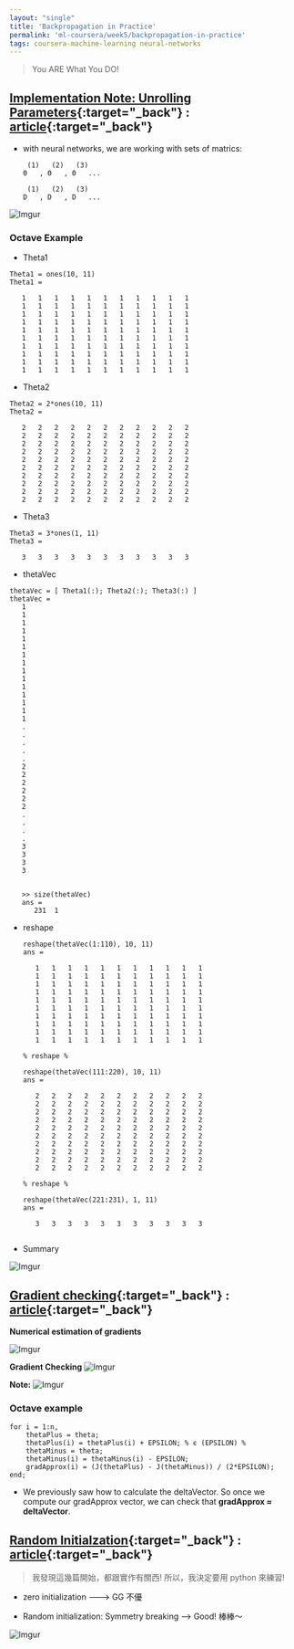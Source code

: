 ```yaml
---
layout: "single"
title: 'Backpropagation in Practice'
permalink: 'ml-coursera/week5/backpropagation-in-practice'
tags: coursera-machine-learning neural-networks
---
```


> You ARE What You DO!

## [Implementation Note: Unrolling Parameters](https://www.coursera.org/learn/machine-learning/lecture/60Uxp/implementation-note-unrolling-parameters){:target="_back"} : [article](https://www.coursera.org/learn/machine-learning/supplement/v88ik/implementation-note-unrolling-parameters){:target="_back"}

- with neural networks, we are working with sets of matrics:
   ~~~
    (1)   (2)   (3)   
   Θ   , Θ   , Θ   ...  
   
    (1)   (2)   (3)   
   D   , D   , D   ...
   ~~~
 
![Imgur](https://i.imgur.com/UY0OMBq.gif)

### Octave Example
- Theta1
~~~
Theta1 = ones(10, 11)
Theta1 =

   1   1   1   1   1   1   1   1   1   1   1
   1   1   1   1   1   1   1   1   1   1   1
   1   1   1   1   1   1   1   1   1   1   1
   1   1   1   1   1   1   1   1   1   1   1
   1   1   1   1   1   1   1   1   1   1   1
   1   1   1   1   1   1   1   1   1   1   1
   1   1   1   1   1   1   1   1   1   1   1
   1   1   1   1   1   1   1   1   1   1   1
   1   1   1   1   1   1   1   1   1   1   1
   1   1   1   1   1   1   1   1   1   1   1
~~~

- Theta2
~~~
Theta2 = 2*ones(10, 11)
Theta2 =

   2   2   2   2   2   2   2   2   2   2   2
   2   2   2   2   2   2   2   2   2   2   2
   2   2   2   2   2   2   2   2   2   2   2
   2   2   2   2   2   2   2   2   2   2   2
   2   2   2   2   2   2   2   2   2   2   2
   2   2   2   2   2   2   2   2   2   2   2
   2   2   2   2   2   2   2   2   2   2   2
   2   2   2   2   2   2   2   2   2   2   2
   2   2   2   2   2   2   2   2   2   2   2
   2   2   2   2   2   2   2   2   2   2   2
~~~

- Theta3
~~~
Theta3 = 3*ones(1, 11)
Theta3 =

   3   3   3   3   3   3   3   3   3   3   3
~~~

- thetaVec
~~~
thetaVec = [ Theta1(:); Theta2(:); Theta3(:) ]
thetaVec =
   1
   1
   1
   1
   1
   1
   1
   1
   1
   1
   1
   1
   1
   1
   1
   .
   .
   .
   .
   .
   2
   2
   2
   2
   2
   2
   .
   .
   .
   .
   3
   3
   3
   3


   >> size(thetaVec)
   ans =
      231  1      
   ~~~

- reshape
   ~~~
   reshape(thetaVec(1:110), 10, 11)
   ans =
   
      1   1   1   1   1   1   1   1   1   1   1
      1   1   1   1   1   1   1   1   1   1   1
      1   1   1   1   1   1   1   1   1   1   1
      1   1   1   1   1   1   1   1   1   1   1
      1   1   1   1   1   1   1   1   1   1   1
      1   1   1   1   1   1   1   1   1   1   1
      1   1   1   1   1   1   1   1   1   1   1
      1   1   1   1   1   1   1   1   1   1   1
      1   1   1   1   1   1   1   1   1   1   1
      1   1   1   1   1   1   1   1   1   1   1
    
   % reshape %

   reshape(thetaVec(111:220), 10, 11)
   ans =
   
      2   2   2   2   2   2   2   2   2   2   2
      2   2   2   2   2   2   2   2   2   2   2
      2   2   2   2   2   2   2   2   2   2   2
      2   2   2   2   2   2   2   2   2   2   2
      2   2   2   2   2   2   2   2   2   2   2
      2   2   2   2   2   2   2   2   2   2   2
      2   2   2   2   2   2   2   2   2   2   2
      2   2   2   2   2   2   2   2   2   2   2
      2   2   2   2   2   2   2   2   2   2   2
      2   2   2   2   2   2   2   2   2   2   2
   
   % reshape %

   reshape(thetaVec(221:231), 1, 11)
   ans =
   
      3   3   3   3   3   3   3   3   3   3   3
    
   ~~~


- Summary

![Imgur](https://i.imgur.com/XYNLzs4.gif)



## [Gradient checking](https://www.coursera.org/learn/machine-learning/lecture/Y3s6r/gradient-checking){:target="_back"} : [article](https://www.coursera.org/learn/machine-learning/supplement/fqeMw/gradient-checking){:target="_back"}


__Numerical estimation of gradients__

![Imgur](https://i.imgur.com/a09xNLx.gif)

__Gradient Checking__
![Imgur](https://i.imgur.com/oIyouVD.gif)

**Note:**
![Imgur](https://i.imgur.com/HTa7Tsa.gif)

### Octave example
~~~
for i = 1:n,
    thetaPlus = theta;
    thetaPlus(i) = thetaPlus(i) + EPSILON; % ϵ (EPSILON) %
    thetaMinus = theta;
    thetaMinus(i) = thetaMinus(i) - EPSILON;
    gradApprox(i) = (J(thetaPlus) - J(thetaMinus)) / (2*EPSILON);
end;
~~~

- We previously saw how to calculate the deltaVector. So once we compute our gradApprox vector, we can check that **gradApprox ≈ deltaVector**.


## [Random Initialzation](https://www.coursera.org/learn/machine-learning/lecture/ND5G5/random-initialization){:target="_back"} : [article](https://www.coursera.org/learn/machine-learning/supplement/KMzY7/random-initialization){:target="_back"}

> 我發現這幾篇開始，都跟實作有關西! 所以，我決定要用 python 來練習! 


- zero initialization ---> GG 不優

- Random initialization: Symmetry breaking --> Good! 棒棒～

![Imgur](https://i.imgur.com/usAKzYM.gif)